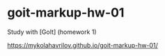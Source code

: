 # goit-markup-hw-01
Study with [GoIt] (homework 1)


https://mykolahavrilov.github.io/goit-markup-hw-01/
